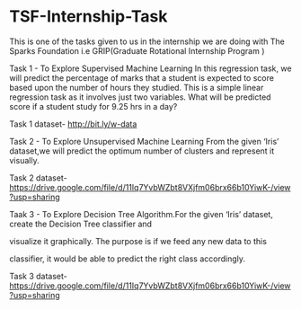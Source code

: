 # TSF-Internship-Task
This is one of the tasks given to us in the internship we are doing with The Sparks Foundation i.e GRIP(Graduate Rotational Internship Program ) 


Task 1 - To Explore Supervised Machine Learning In this regression task, we will predict the percentage of marks that a student is expected to score based upon the number of hours they studied. This is a simple linear regression task as it involves just two variables. What will be predicted score if a student study for 9.25 hrs in a day?

Task 1 dataset- http://bit.ly/w-data

Task 2 - To Explore Unsupervised Machine Learning From the given ‘Iris’ dataset,we will predict the optimum number of clusters and represent it visually.

Task 2 dataset- https://drive.google.com/file/d/11Iq7YvbWZbt8VXjfm06brx66b10YiwK-/view?usp=sharing

Taak 3 - To Explore Decision Tree Algorithm.For the given ‘Iris’ dataset, create the Decision Tree classifier and 

visualize it graphically. The purpose is if we feed any new data to this 

classifier, it would be able to predict the right class accordingly.

Task 3 dataset- https://drive.google.com/file/d/11Iq7YvbWZbt8VXjfm06brx66b10YiwK-/view?usp=sharing



